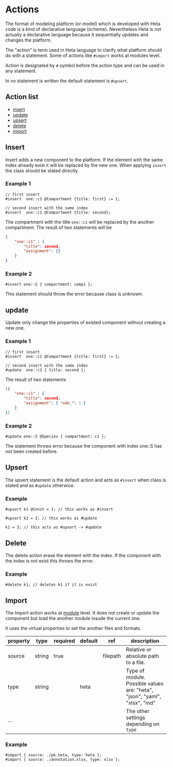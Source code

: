 # Actions

The format of modeling platform (or model) which is developed with Heta code is a kind of declarative language (scheme). Nevertheless Heta is not actually a declarative language because it sequentially updates and changes the platform.

The "action" is term used in Heta language to clarify what platform should do with a statement. Some of actions like `#import` works at modules level.

Action is designated by `#` symbol before the action type and can be used in any statement.

In no statement is written the default statement is `#upsert`.

## Action list

- [insert](#insert)
- [update](#update)
- [upsert](#upsert)
- [delete](#delete)
- [import](#import)

## Insert

Insert adds a new component to the platform. 
If the element with the same index already exist it will be replaced by the new one. 
When applying `insert` the class should be stated directly.

### Example 1

```heta
// first insert
#insert  one::c1 @Compartment {title: first} := 1;

// second insert with the same index
#insert  one::c1 @Compartment {title: second};
```
The compartment with the title `one::c1` will be replaced by the another compartment.
The result of two statements will be

```json
{
    "one::c1" : {
        "title": second,
        "assignment": {} 
    } 
}
```

### Example 2

```heta
#insert one::S { compartment: comp1 };
```

This statement should throw the error because class is unknown.

## update

Update only change the properties of existed component without creating a new one.

### Example 1
```heta
// first insert
#insert  one::c1 @Compartment {title: first} := 1;

// second insert with the same index
#update  one::c1 { title: second };
```

The result of two statements
```json
[{
    "one::c1" : {
        "title": second,
        "assignment": { "ode_": 1 } 
    } 
}]
```

### Example 2

```heta
#update one::S @Species { compartment: c1 };
```

The statement throws error because the component with index one::S has not been created before.

## Upsert

The upsert statement is the default action and acts as `#insert` when class is stated and as `#update` otherwice.

### Example

```heta
#upsert k1 @Const = 1; // this works as #insert

#upsert k1 = 2; // this works as #update

k1 = 3; // this acts as #upsert -> #update
```

## Delete

The delete action erase the element with the index. If the component with the index is not exist this throws the error.

### Example

```heta
#delete k1; // deletes k1 if it is exist
```

## Import

The Import action works at [module](./modules) level. It does not create or update the component but load the another module insude the current one.

It uses the virtual properties to set the another files and formats.

| property | type | required | default | ref | description | 
| ---------|------|----------|---------|-----|-------------|
| source | string | true | | filepath | Relative or absolute path to a file. |
| type | string | | heta | | Type of module. Possible values are: "heta", "json", "yaml", "xlsx", "md" |
| ... | | | | | The other settings depending on `type` |

### Example

```heta
#import { source: ./pk.heta, type: heta };
#import { source: ./annotation.xlsx, type: xlsx };
```

